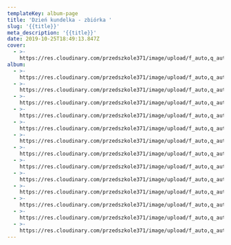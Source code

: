 ```yaml
---
templateKey: album-page
title: 'Dzień kundelka - zbiórka '
slug: '{{title}}'
meta_description: '{{title}}'
date: 2019-10-25T18:49:13.847Z
cover: 
  - >-
    https://res.cloudinary.com/przedszkole371/image/upload/f_auto,q_auto/c_fill,w_1200/v1573680410/Albumy%20zdj%C4%99%C4%87/2019/Dzie%C5%84%20kundelka/l1y92q2lyj59ijedgqqx.jpg
album:
  - >-
    https://res.cloudinary.com/przedszkole371/image/upload/f_auto,q_auto/c_fill,w_1200/v1573680411/Albumy%20zdj%C4%99%C4%87/2019/Dzie%C5%84%20kundelka/twv0pa9negwe29edz1me.jpg
  - >-
    https://res.cloudinary.com/przedszkole371/image/upload/f_auto,q_auto/c_fill,w_1200/v1573680411/Albumy%20zdj%C4%99%C4%87/2019/Dzie%C5%84%20kundelka/uhqlk5jnjubhh1hwtjvu.jpg
  - >-
    https://res.cloudinary.com/przedszkole371/image/upload/f_auto,q_auto/c_fill,w_1200/v1573680411/Albumy%20zdj%C4%99%C4%87/2019/Dzie%C5%84%20kundelka/b6lptt9y36fjtpleioju.jpg
  - >-
    https://res.cloudinary.com/przedszkole371/image/upload/f_auto,q_auto/c_fill,w_1200/v1573680411/Albumy%20zdj%C4%99%C4%87/2019/Dzie%C5%84%20kundelka/c7sy4tctppyelqvqy7yy.jpg
  - >-
    https://res.cloudinary.com/przedszkole371/image/upload/f_auto,q_auto/c_fill,w_1200/v1573680411/Albumy%20zdj%C4%99%C4%87/2019/Dzie%C5%84%20kundelka/t8ck98kdknajh4ckpxnc.jpg
  - >-
    https://res.cloudinary.com/przedszkole371/image/upload/f_auto,q_auto/c_fill,w_1200/v1573680411/Albumy%20zdj%C4%99%C4%87/2019/Dzie%C5%84%20kundelka/z8llhuggxuqgbwxvtj84.jpg
  - >-
    https://res.cloudinary.com/przedszkole371/image/upload/f_auto,q_auto/c_fill,w_1200/v1573680410/Albumy%20zdj%C4%99%C4%87/2019/Dzie%C5%84%20kundelka/vsifqx9xp7h14ajn0cj3.jpg
  - >-
    https://res.cloudinary.com/przedszkole371/image/upload/f_auto,q_auto/c_fill,w_1200/v1573680410/Albumy%20zdj%C4%99%C4%87/2019/Dzie%C5%84%20kundelka/l1y92q2lyj59ijedgqqx.jpg
  - >-
    https://res.cloudinary.com/przedszkole371/image/upload/f_auto,q_auto/c_fill,w_1200/v1573680410/Albumy%20zdj%C4%99%C4%87/2019/Dzie%C5%84%20kundelka/pceh25unz909wmr60hob.jpg
  - >-
    https://res.cloudinary.com/przedszkole371/image/upload/f_auto,q_auto/c_fill,w_1200/v1573680410/Albumy%20zdj%C4%99%C4%87/2019/Dzie%C5%84%20kundelka/cuqrhgtzjxqo9uitgazu.jpg
  - >-
    https://res.cloudinary.com/przedszkole371/image/upload/f_auto,q_auto/c_fill,w_1200/v1573680410/Albumy%20zdj%C4%99%C4%87/2019/Dzie%C5%84%20kundelka/hcktxt9n8fdq2jyilhto.jpg
  - >-
    https://res.cloudinary.com/przedszkole371/image/upload/f_auto,q_auto/c_fill,w_1200/v1573680410/Albumy%20zdj%C4%99%C4%87/2019/Dzie%C5%84%20kundelka/brogub27kotauavt7gx8.jpg
  - >-
    https://res.cloudinary.com/przedszkole371/image/upload/f_auto,q_auto/c_fill,w_1200/v1573680410/Albumy%20zdj%C4%99%C4%87/2019/Dzie%C5%84%20kundelka/x9wg2t0kylbscqkmepc1.jpg
---
```


